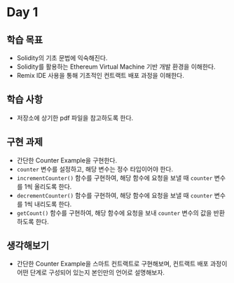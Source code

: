 # Day 1

## 학습 목표

* Solidity의 기초 문법에 익숙해진다.
* Solidity를 활용하는 Ethereum Virtual Machine 기반 개발 환경을 이해한다.
* Remix IDE 사용을 통해 기초적인 컨트랙트 배포 과정을 이해한다.

## 학습 사항

* 저장소에 상기한 pdf 파일을 참고하도록 한다.

## 구현 과제

* 간단한 Counter Example을 구현한다.
* `counter` 변수를 설정하고, 해당 변수는 정수 타입이어야 한다.
* `incrementCounter()` 함수를 구현하여, 해당 함수에 요청을 보낼 때 `counter` 변수를 1씩 올리도록 한다.
* `decrementCounter()` 함수를 구현하여, 해당 함수에 요청을 보낼 때 `counter` 변수를 1씩 내리도록 한다.
* `getCount()` 함수를 구현하여, 해당 함수에 요청을 보내 `counter` 변수의 값을 반환하도록 한다.

## 생각해보기

* 간단한 Counter Example을 스마트 컨트랙트로 구현해보며, 컨트랙트 배포 과정이 어떤 단계로 구성되어 있는지 본인만의 언어로 설명해보자.